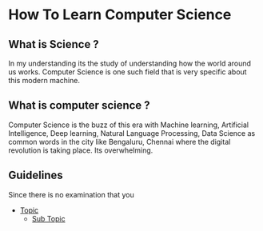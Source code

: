 # How To Learn Computer Science


## What is Science ? 

In my understanding its the study of understanding how the world around us works. Computer Science is one such field that is very specific about this modern machine.

## What is computer science ? 

Computer Science is the buzz of this era with Machine learning, Artificial Intelligence, Deep learning, Natural Language Processing, Data Science as common words in the city like Bengaluru, Chennai where the digital revolution is taking place. Its overwhelming.

## Guidelines

Since there is no examination that you

- [Topic](#topic)
    - [Sub Topic](#sub-topic)


